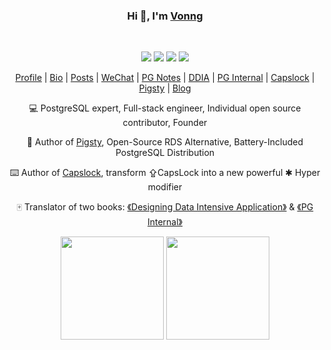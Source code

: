 <div align="center">
    <h3>Hi 👋, I'm <a href="https://vonng.com/en/">Vonng</a></h3>
    <br>
    <p align="center">
        <img src="https://img.shields.io/github/stars/Vonng">
        <img src="https://img.shields.io/github/followers/Vonng"/>
        <img src="https://badges.pufler.dev/visits/Vonng/Vonng"/>
        <a href="https://committers.top/china.html"><img src="https://user-badge.committers.top/china/Vonng.svg"/></a>
    </p>
    <p align="center">
        <a href="https://vonng.com/en/"><span>Profile</span></a> |
        <a href="https://vonng.com/cn/"><span>Bio</span></a> |
        <a href="https://vonng.com/cn/posts/"><span>Posts</span></a> |
        <a href="img/addvon.jpeg"><span>WeChat</span></a> |
        <a href="https://pg.vonng.com"><span>PG Notes</span></a> |
        <a href="https://ddia.pigsty.io"><span>DDIA</span></a> |
        <a href="https://pg-internal.vonng.com"><span>PG Internal</span></a> |
        <a href="https://capslock.vonng.com"><span>Capslock</span></a> |
        <a href="https://pgsty.com"><span>Pigsty</span></a> |
        <a href="https://pgsty.com/zh/blog/"><span>Blog</span></a>
    </p>
    <p>💻 PostgreSQL expert, Full-stack engineer, Individual open source contributor, Founder</p>
    <p>🐘 Author of <a href="https://pgsty.com">Pigsty</a>, Open-Source RDS Alternative, Battery-Included PostgreSQL Distribution</p>
    <p>⌨️ Author of <a href="http://capslock.vonng.com">Capslock</a>, transform ⇪CapsLock into a new powerful ✱ Hyper modifier</p>
    <p>🀄️ Translator of two books: <a href="https://ddia.vonng.com">《Designing Data Intensive Application》</a> & <a href="https://pg-internal.vonng.com">《PG Internal》</a></p>
    <p>
        <img src="https://github-readme-stats.vercel.app/api?username=Vonng&count_private=true&theme=shadow_blue&show_icons=true&rank_icon=github" height="165" />
        <img src="https://github-readme-stats.vercel.app/api/top-langs/?username=Vonng&hide=css,html&theme=shadow_blue" height="165" />
    </p>

<!--    <p align="center">-->
<!--        <a href="https://golang.org" target="_blank"><img src="img/go.svg" alt="go" width="40" height="40"/></a>-->
<!--        <a href="https://www.python.org" target="_blank"><img src="img/python.svg" alt="python" width="40" height="40"/></a>-->
<!--        <a href="https://nodejs.org" target="_blank"><img src="img/nodejs.svg" alt="nodejs" width="40" height="40"/></a>-->
<!--        <a href="https://www.w3schools.com/sql/sql_intro.asp" target="_blank"><img src="img/sql.svg" alt="sql" width="40" height="40"/></a>-->
<!--        <a href="https://graphql.org/" target="_blank"><img src="img/graphql.svg" alt="graphql" width="40" height="40"/></a>-->
<!--        <a href="https://www.cprogramming.com/" target="_blank"><img src="img/c.svg" alt="c" width="40" height="40"/></a>-->
<!--        <a href="https://isocpp.org/" target="_blank"><img src="img/cpp.svg" alt="cpp" width="40" height="40"/></a>-->
<!--        <a href="https://docs.microsoft.com/en-us/dotnet/csharp/" target="_blank"><img src="img/csharp.svg" alt="csharp" width="40" height="40"/> </a>-->
<!--        <a href="https://www.java.com" target="_blank"><img src="img/java.svg" alt="java" width="40" height="40"/></a>-->
<!--        <a href="https://www.lua.org/" target="_blank"><img src="img/lua.svg" alt="lua" width="40" height="40"/></a>-->
<!--        <a href="https://developer.mozilla.org/en-US/docs/Web/JavaScript" target="_blank"><img src="img/javascript.svg" alt="javascript" width="40" height="40"/></a>-->
<!--        <a href="https://www.w3.org/html/" target="_blank"><img src="img/html5.svg" alt="html5" width="40" height="40"/></a>-->
<!--        <a href="https://www.w3schools.com/css/" target="_blank"><img src="img/css3.svg" alt="css3" width="40" height="40"/></a>-->
<!--        <a href="https://www.mathworks.com/products/matlab.html" target="_blank"><img src="img/matlab.svg" alt="matlab" width="40" height="40"/> </a>-->
<!--    </p>-->
<!--    <p align="center">-->
<!--        <a href="https://www.postgresql.org/" target="_blank"><img src="img/postgresql.svg" alt="postgresql" width="40" height="40"/></a>-->
<!--        <a href="https://redis.io/" target="_blank"><img src="img/redis.svg" alt="redis" width="40" height="40"/> </a>-->
<!--        <a href="https://www.mongodb.com/" target="_blank"><img src="img/mongodb.svg" alt="mongodb" width="40" height="40"/> </a>-->
<!--        <a href="https://www.mysql.com/" target="_blank"><img src="img/mysql.svg" alt="mysql" width="40" height="40"/> </a>-->
<!--        <a href="https://etcd.io/" target="_blank"><img src="img/etcd.svg" alt="etcd" width="40" height="40"/> </a>-->
<!--        <a href="https://www.consul.io/" target="_blank"><img src="img/consul.svg" alt="consul" width="40" height="40"/> </a>-->
<!--        <a href="https://greenplum.org/" target="_blank"><img src="img/greenplum.svg" alt="greenplum" width="40" height="40"/> </a>-->
<!--        <a href="https://hbase.apache.org/" target="_blank"><img src="img/hbase.svg" alt="hbase" width="40" height="40"/> </a>-->
<!--        <a href="https://www.alibabacloud.com/zh/product/maxcompute" target="_blank"><img src="img/maxcompute.png" alt="maxcompute" width="40" height="40"/> </a>-->
<!--        <a href="https://www.sqlite.org/index.html" target="_blank"><img src="img/sqlite.svg" alt="sqlite" width="40" height="40"/> </a>-->
<!--        <a href="https://postgis.net/" target="_blank"><img src="img/postgis.png" alt="postgis" width="40" height="40"/></a>-->
<!--        <a href="https://www.timescale.com/" target="_blank"><img src="img/timescale.png" alt="timescale" width="40" height="40"/> </a>-->
<!--        <a href="http://docs.pipelinedb.com/" target="_blank"><img src="img/pipeline.png" alt="pipeline" width="40" height="40"/> </a>-->
<!--        <a href="https://www.microsoft.com/" target="_blank"><img src="img/excel.svg" alt="excel" width="40" height="40"/> </a>-->
<!--    </p>-->
<!--    <p align="center">-->
<!--        <a href="https://www.gnu.org/software/bash/" target="_blank"><img src="img/bash.svg" alt="bash" width="40" height="40"/> </a>-->
<!--        <a href="https://git-scm.com/" target="_blank"><img src="img/git.svg" alt="git" width="40" height="40"/></a>-->
<!--        <a href="https://www.vim.org/" target="_blank"><img src="img/vim.svg" alt="vim" width="40" height="40"/> </a>-->
<!--        <a href="https://www.linux.org/" target="_blank"><img src="img/centos.svg" alt="linux" width="40" height="40"/> </a>-->
<!--        <a href="https://www.jetbrains.com/idea/" target="_blank"><img src="img/intellij.svg" alt="intellij" width="40" height="40"/></a>-->
<!--        <a href="https://www.nginx.com" target="_blank"><img src="img/nginx.svg" alt="nginx" width="40" height="40"/> </a>-->
<!--        <a href="https://www.ansible.com/" target="_blank"><img src="img/ansible.svg" alt="ansible" width="40" height="40"/> </a>-->
<!--        <a href="https://www.vagrantup.com/" target="_blank"><img src="img/vagrant.svg" alt="vagrant" width="40" height="40"/> </a>-->
<!--        <a href="https://www.docker.com/" target="_blank"><img src="img/docker.svg" alt="docker" width="40" height="40"/> </a>-->
<!--        <a href="https://kubernetes.io" target="_blank"><img src="img/kubernetes.svg" alt="kubernetes" width="40" height="40"/> </a>-->
<!--        <a href="https://prometheus.io" target="_blank"><img src="img/prometheus.svg" alt="prometheus" width="40" height="40"/> </a>-->
<!--        <a href="https://grafana.com/" target="_blank"><img src="img/grafana.svg" alt="grafana" width="40" height="40"/> </a>-->
<!--        <a href="https://echarts.apache.org/" target="_blank"><img src="img/echarts.png" alt="echarts" width="40" height="40"/> </a>-->
<!--        <a href="https://d3js.org/" target="_blank"><img src="img/d3js.svg" alt="d3js" width="40" height="40"/> </a>-->
<!--    </p>-->
</div>
